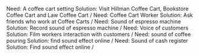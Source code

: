 Need: A coffee cart setting Solution: Visit Hillman Coffee Cart, Bookstore Coffee Cart and Law Coffee Cart /
Need: Coffee Cart Worker Solution: Ask friends who work at Coffee Carts / 
Need: Sound of espresso machine Solution: Record sound of espresso machine /
Need: Voice of customers Solution: Film workers interaction with customers /
Need: sound of coffee pouring Solution: find sound effect online /
Need: Sound of cash register Solution: Find sound effect online / 
